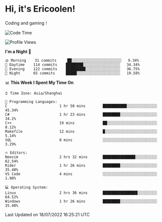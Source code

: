 # Hi, it's Ericoolen!
Coding and gaming！

<!--START_SECTION:waka-->
![Code Time](http://img.shields.io/badge/Code%20Time-332%20hrs%203%20mins-blue)

![Profile Views](http://img.shields.io/badge/Profile%20Views-3-blue)

**I'm a Night 🦉** 

```text
🌞 Morning    31 commits     ██░░░░░░░░░░░░░░░░░░░░░░░   9.34% 
🌆 Daytime    114 commits    ████████░░░░░░░░░░░░░░░░░   34.34% 
🌃 Evening    122 commits    █████████░░░░░░░░░░░░░░░░   36.75% 
🌙 Night      65 commits     █████░░░░░░░░░░░░░░░░░░░░   19.58%

```


📊 **This Week I Spent My Time On** 

```text
⌚︎ Time Zone: Asia/Shanghai

💬 Programming Languages: 
C                        1 hr 50 mins        ███████████░░░░░░░░░░░░░░   45.34% 
C#                       1 hr 23 mins        ████████░░░░░░░░░░░░░░░░░   34.2% 
C++                      19 mins             ██░░░░░░░░░░░░░░░░░░░░░░░   8.12% 
Makefile                 12 mins             █░░░░░░░░░░░░░░░░░░░░░░░░   5.14% 
SQL                      8 mins              ░░░░░░░░░░░░░░░░░░░░░░░░░   3.29%

🔥 Editors: 
Neovim                   2 hrs 32 mins       ███████████████░░░░░░░░░░   62.54% 
Rider                    1 hr 26 mins        ████████░░░░░░░░░░░░░░░░░   35.48% 
VS Code                  4 mins              ░░░░░░░░░░░░░░░░░░░░░░░░░   1.98%

💻 Operating System: 
Linux                    2 hrs 36 mins       ████████████████░░░░░░░░░   64.52% 
Windows                  1 hr 26 mins        ████████░░░░░░░░░░░░░░░░░   35.48%

```


 Last Updated on 18/07/2022 16:25:21 UTC
<!--END_SECTION:waka-->

